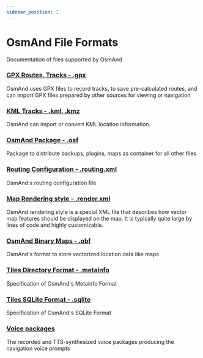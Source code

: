 ```yaml
---
sidebar_position: 1
---
```


# OsmAnd File Formats
Documentation of files supported by OsmAnd

### [GPX Routes, Tracks - .gpx](./osmand-gpx.md)
OsmAnd uses GPX files to record tracks, to save pre-calculated routes, and can import GPX files prepared by other sources for viewing or navigation

### [KML Tracks - .kml, .kmz](./osmand-kml.md)
OsmAnd can import or convert KML location information.

### [OsmAnd Package - .osf](./osmand-osf.md)
Package to distribute backups, plugins, maps as container for all other files

### [Routing Configuration - .routing.xml](./osmand-routing-xml.md)
OsmAnd's routing configuration file

### [Map Rendering style - .render.xml](./osmand-rendering-style.md)
OsmAnd rendering style is a special XML file that describes how vector map features should be displayed on the map. It is typically quite large by lines of code and highly customizable.

### [OsmAnd Binary Maps - .obf](./osmand-obf.md)
OsmAnd's format to store vectorized location data like maps

### [Tiles Directory Format - .metainfo](./osmand-metainfo.md)
Specification of OsmAnd's Metainfo Format

### [Tiles SQLite Format - .sqlite](./osmand-sqlite.md)
Specification of OsmAnd's SQLite Format

### [Voice packages](./osmand-voice-package.mdx)
The recorded and TTS-synthesized voice packages producing the navigation voice prompts

